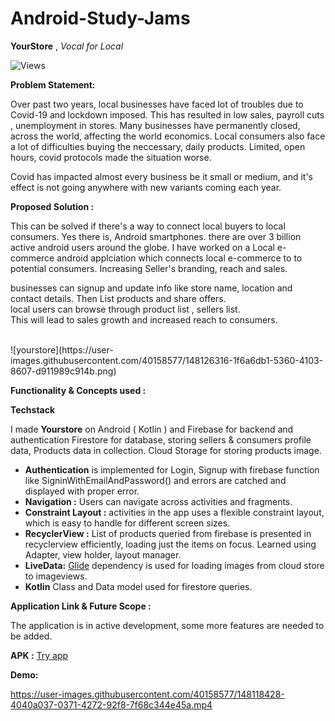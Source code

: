# Android-Study-Jams

**YourStore**   ,  *Vocal for Local*


![Views](https://visitor-badge.glitch.me/badge?page_id=yourstore)
<br>

**Problem Statement:**

Over past two years, local businesses have faced lot of troubles due to Covid-19 and lockdown imposed. This has resulted in low sales, payroll cuts , unemployment in stores. 
Many businesses have permanently closed,  across the world, affecting the world economics. 
Local consumers also face a lot of difficulties buying the neccessary, daily products. Limited, open hours, covid protocols made the situation worse.


Covid has impacted almost every business be it small or medium, and it's effect is not going anywhere with new variants coming each year.

**Proposed Solution :**

This can be solved if there's a way to connect local buyers to local consumers. Yes there is, Android smartphones. there are over 3 billion active android users around the globe. I have worked on a Local e-commerce android applciation which connects local e-commerce to to potential consumers. Increasing Seller's branding, reach and sales. 

businesses can signup and  update info like store name, location and contact details. Then List products and share offers. 
<br>
local users can browse through product list , sellers list.  
This will lead to sales growth and increased reach to consumers. 

<br>
![yourstore](https://user-images.githubusercontent.com/40158577/148126316-1f6a6db1-5360-4103-8607-d911989c914b.png)


**Functionality & Concepts used :**

**Techstack**

I made **Yourstore** on Android ( Kotlin ) and Firebase for backend and authentication Firestore for database, storing sellers & consumers profile data, Products data in collection. Cloud Storage for storing products image. 

 - **Authentication** is implemented for Login, Signup with firebase function like SigninWithEmailAndPassword() and errors are catched and displayed with proper error.
 - **Navigation :** Users can navigate across activities and fragments.
 -  **Constraint Layout :**  activities in the app uses a flexible constraint layout, which is easy to handle for different screen sizes.
 - **RecyclerView :** List of products queried from firebase is presented in recyclerview efficiently, loading  just the items on focus. Learned using Adapter, view holder, layout manager.
 - **LiveData:** [Glide](https://github.com/bumptech/glide) dependency is used for loading images from cloud store to imageviews.
 -  **Kotlin** Class and Data model used for firestore queries.




**Application Link & Future Scope :**

The application is in active development, some more features are needed to be added.  

**APK :**   [Try app](https://github.com/mayukhpankaj/Android-Study-Jams/tree/main/APK)

**Demo:**



https://user-images.githubusercontent.com/40158577/148118428-4040a037-0371-4272-92f8-7f68c344e45a.mp4
